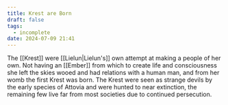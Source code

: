 ```yaml
---
title: Krest are Born
draft: false
tags:
  - incomplete
date: 2024-07-09 21:41
---
```

The [[Krest]] were [[Lielun|Lielun's]] own attempt at making a people of her own. Not having an [[Ember]] from which to create life and consciousness she left the skies wooed and had relations with a human man, and from her womb the first Krest was born. The Krest were seen as strange devils by the early species of Attovia and were hunted to near extinction, the remaining few live far from most societies due to continued persecution.